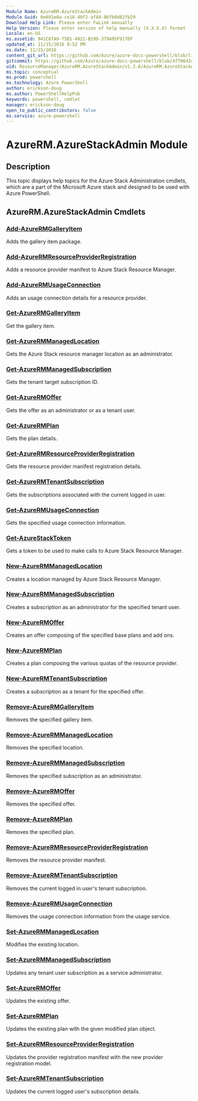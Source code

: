 ```yaml
---
Module Name: AzureRM.AzureStackAdmin
Module Guid: 0e691e0a-ce16-40f2-af84-86fb0d82fb29
Download Help Link: Please enter FwLink manually
Help Version: Please enter version of help manually (X.X.X.X) format
Locale: en-US
ms.assetid: 941C87A9-75B1-4921-B19D-379A95F917DF
updated_at: 11/15/2016 9:52 PM
ms.date: 11/15/2016
content_git_url: https://github.com/Azure/azure-docs-powershell/blob/live/azureps-cmdlets-docs/ResourceManager/AzureRM.AzureStackAdmin/v1.2.6/AzureRM.AzureStackAdmin.md
gitcommit: https://github.com/Azure/azure-docs-powershell/blob/4f706d2c1618dbb78e7ccf2f58b90336813a13f1/azureps-cmdlets-docs/ResourceManager/AzureRM.AzureStackAdmin/v1.2.6/AzureRM.AzureStackAdmin.md
uid: ResourceManager/AzureRM.AzureStackAdmin/v1.2.6/AzureRM.AzureStackAdmin.md
ms.topic: conceptual
ms.prod: powershell
ms.technology: Azure PowerShell
author: erickson-doug
ms.author: PowerShellHelpPub
keywords: powershell, cmdlet
manager: erickson-doug
open_to_public_contributors: false
ms.service: azure-powershell
---
```


# AzureRM.AzureStackAdmin Module
## Description
This topic displays help topics for the Azure Stack Administration cmdlets, which are a part of the Microsoft Azure stack and designed to be used with Azure PowerShell.

## AzureRM.AzureStackAdmin Cmdlets
### [Add-AzureRMGalleryItem](Add-AzureRMGalleryItem.md)
Adds the gallery item package.

### [Add-AzureRMResourceProviderRegistration](Add-AzureRMResourceProviderRegistration.md)
Adds a resource provider manifest to Azure Stack Resource Manager.

### [Add-AzureRMUsageConnection](Add-AzureRMUsageConnection.md)
Adds an usage connection details for a resource provider.

### [Get-AzureRMGalleryItem](Get-AzureRMGalleryItem.md)
Get the gallery item.

### [Get-AzureRMManagedLocation](Get-AzureRMManagedLocation.md)
Gets the Azure Stack resource manager location as an administrator.

### [Get-AzureRMManagedSubscription](Get-AzureRMManagedSubscription.md)
Gets the tenant target subscription ID.

### [Get-AzureRMOffer](Get-AzureRMOffer.md)
Gets the offer as an administrator or as a tenant user.

### [Get-AzureRMPlan](Get-AzureRMPlan.md)
Gets the plan details.

### [Get-AzureRMResourceProviderRegistration](Get-AzureRMResourceProviderRegistration.md)
Gets the resource provider manifest registration details.

### [Get-AzureRMTenantSubscription](Get-AzureRMTenantSubscription.md)
Gets the subscriptions associated with the current logged in user.

### [Get-AzureRMUsageConnection](Get-AzureRMUsageConnection.md)
Gets the specified usage connection information.

### [Get-AzureStackToken](Get-AzureStackToken.md)
Gets a token to be used to make calls to Azure Stack Resource Manager.

### [New-AzureRMManagedLocation](New-AzureRMManagedLocation.md)
Creates a location managed by Azure Stack Resource Manager.

### [New-AzureRMManagedSubscription](New-AzureRMManagedSubscription.md)
Creates a subscription as an administrator for the specified tenant user.

### [New-AzureRMOffer](New-AzureRMOffer.md)
Creates an offer composing of the specified base plans and add ons.

### [New-AzureRMPlan](New-AzureRMPlan.md)
Creates a plan composing the various quotas of the resource provider.

### [New-AzureRMTenantSubscription](New-AzureRMTenantSubscription.md)
Creates a subscription as a tenant for the specified offer.

### [Remove-AzureRMGalleryItem](Remove-AzureRMGalleryItem.md)
Removes the specified gallery item.

### [Remove-AzureRMManagedLocation](Remove-AzureRMManagedLocation.md)
Removes the specified location.

### [Remove-AzureRMManagedSubscription](Remove-AzureRMManagedSubscription.md)
Removes the specified subscription as an administrator.

### [Remove-AzureRMOffer](Remove-AzureRMOffer.md)
Removes the specified offer.

### [Remove-AzureRMPlan](Remove-AzureRMPlan.md)
Removes the specified plan.

### [Remove-AzureRMResourceProviderRegistration](Remove-AzureRMResourceProviderRegistration.md)
Removes the resource provider manifest.

### [Remove-AzureRMTenantSubscription](Remove-AzureRMTenantSubscription.md)
Removes the current logged in user's tenant subscription.

### [Remove-AzureRMUsageConnection](Remove-AzureRMUsageConnection.md)
Removes the usage connection information from the usage service.

### [Set-AzureRMManagedLocation](Set-AzureRMManagedLocation.md)
Modifies the existing location.

### [Set-AzureRMManagedSubscription](Set-AzureRMManagedSubscription.md)
Updates any tenant user subscription as a service administrator.

### [Set-AzureRMOffer](Set-AzureRMOffer.md)
Updates the existing offer.

### [Set-AzureRMPlan](Set-AzureRMPlan.md)
Updates the existing plan with the given modified plan object.

### [Set-AzureRMResourceProviderRegistration](Set-AzureRMResourceProviderRegistration.md)
Updates the provider registration manifest with the new provider registration model.

### [Set-AzureRMTenantSubscription](Set-AzureRMTenantSubscription.md)
Updates the current logged user's subscription details.
